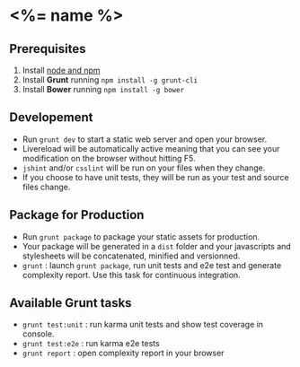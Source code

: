 <%= name %>
==================

## Prerequisites
1. Install [node and npm](http://www.nodejs.org)
2. Install **Grunt** running `npm install -g grunt-cli` 
3. Install **Bower** running `npm install -g bower`

## Developement
* Run `grunt dev` to start a static web server and open your browser.
* Livereload will be automatically active meaning that you can see your modification on the browser without hitting F5.
* `jshint` and/or `csslint` will be run on your files when they change.
* If you choose to have unit tests, they will be run as your test and source files change.

## Package for Production
* Run `grunt package` to package your static assets for production.
* Your package will be generated in a `dist` folder and your javascripts and stylesheets will be concatenated, minified and versionned.
* `grunt` : launch `grunt package`, run unit tests and e2e test and generate complexity report. Use this task for continuous integration.

## Available Grunt tasks
* `grunt test:unit` : run karma unit tests and show test coverage in console.
* `grunt test:e2e` : run karma e2e tests
* `grunt report` : open complexity report in your browser

